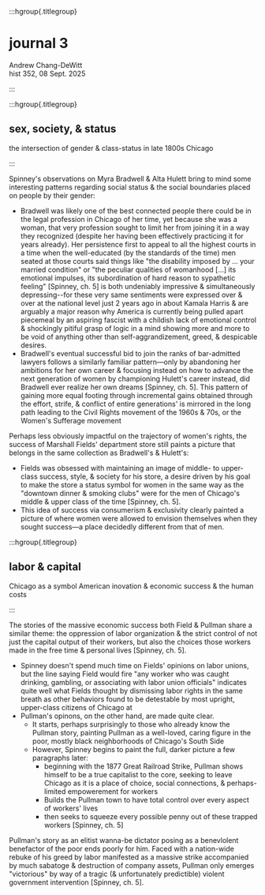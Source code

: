 :::hgroup{.titlegroup}

# journal 3

Andrew Chang-DeWitt \
hist 352, 08 Sept. 2025

:::

:::hgroup{.titlegroup}

## sex, society, & status

the intersection of gender & class-status in late 1800s Chicago

:::

Spinney's observations on Myra Bradwell & Alta Hulett bring to mind some
interesting patterns regarding social status & the social boundaries placed
on people by their gender:

- Bradwell was likely one of the best connected people there could be in the
  legal profession in Chicago of her time, yet because she was a woman, that
  very profession sought to limit her from joining it in a way they recognized
  (despite her having been effectively practicing it for years already). Her
  persistence first to appeal to all the highest courts in a time when the
  well-educated (by the standards of the time) men seated at those courts said
  things like "the disability imposed by ... your married condition" or "the
  peculiar qualities of womanhood [...] its emotional impulses, its
  subordination of hard reason to sypathetic feeling" [Spinney, ch. 5] is both
  undeniably impressive & simultaneously depressing--for these very same
  sentiments were expressed over & over at the national level just 2 years ago
  in about Kamala Harris & are arguably a major reason why America is currently
  being pulled apart piecemeal by an aspiring fascist with a childish lack of
  emotional control & shockingly pitiful grasp of logic in a mind showing more
  and more to be void of anything other than self-aggrandizement, greed, &
  despicable desires.
- Bradwell's eventual successful bid to join the ranks of bar-admitted lawyers
  follows a similarly familiar pattern&mdash;only by abandoning her ambitions
  for her own career & focusing instead on how to advance the next generation of
  women by championing Hulett's career instead, did Bradwell ever realize
  her own dreams [Spinney, ch. 5]. This pattern of gaining more equal footing
  through incremental gains obtained through the effort, strife, & conflict
  of entire generations' is mirrored in the long path leading to the Civil
  Rights movement of the 1960s & 70s, or the Women's Sufferage movement

Perhaps less obviously impactful on the trajectory of women's rights, the
success of Marshall Fields' department store still paints a picture that
belongs in the same collection as Bradwell's & Hulett's:

- Fields was obsessed with maintaining an image of middle- to upper-class
  success, style, & society for his store, a desire driven by his goal to
  make the store a status symbol for women in the same way as the "downtown
  dinner & smoking clubs" were for the men of Chicago's middle & upper class
  of the time [Spinney, ch. 5].
- This idea of success via consumerism & exclusivity clearly painted a
  picture of where women were allowed to envision themselves when they sought
  success&mdash;a place decidedly different from that of men.

:::hgroup{.titlegroup}

## labor & capital

Chicago as a symbol American inovation & economic success & the human costs

:::

The stories of the massive economic success both Field & Pullman share a
similar theme: the oppression of labor organization & the strict control of not
just the capital output of their workers, but also the choices those workers
made in the free time & personal lives [Spinney, ch. 5].

- Spinney doesn't spend much time on Fields' opinions on labor unions, but the
  line saying Field would fire "any worker who was caught drinking, gambling,
  or associating with labor union officials" indicates quite well what Fields
  thought by dismissing labor rights in the same breath as other behaviors
  found to be detestable by most upright, upper-class citizens of Chicago at
- Pullman's opinons, on the other hand, are made quite clear.
  - It starts, perhaps surprisingly to those who already know the Pullman
    story, painting Pullman as a well-loved, caring figure in the poor, mostly
    black neighborhoods of Chicago's South Side
  - However, Spinney begins to paint the full, darker picture a few paragraphs
    later:
    - beginning with the 1877 Great Railroad Strike, Pullman shows himself to
      be a true capitalist to the core, seeking to leave Chicago as it is a
      place of choice, social connections, & perhaps-limited empowerement for
      workers
    - Builds the Pullman town to have total control over every aspect of
      workers' lives
    - then seeks to squeeze every possible penny out of these trapped workers
      [Spinney, ch. 5]

Pullman's story as an elitist wanna-be dictator posing as a benevlolent
benefactor of the poor ends poorly for him. Faced with a nation-wide rebuke of
his greed by labor manifested as a massive strike accompanied by much sabatoge
& destruction of company assets, Pullman only emerges "victorious" by way of a
tragic (& unfortunately predictible) violent government intervention [Spinney,
ch. 5].
